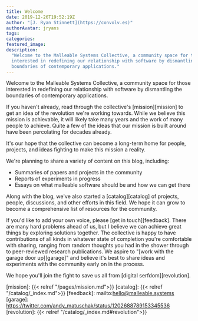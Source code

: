 ```yaml
---
title: Welcome
date: 2019-12-26T19:52:19Z
author: "[J. Ryan Stinnett](https://convolv.es)"
authorAvatar: jryans
tags:
categories:
featured_image:
description:
  "Welcome to the Malleable Systems Collective, a community space for those
  interested in redefining our relationship with software by dismantling the
  boundaries of contemporary applications."
---
```


Welcome to the Malleable Systems Collective, a community space for those
interested in redefining our relationship with software by dismantling the
boundaries of contemporary applications.

If you haven't already, read through the collective's [mission][mission] to get
an idea of the revolution we're working towards. While we believe this mission
is achievable, it will likely take many years and the work of many people to
achieve. Quite a few of the ideas that our mission is built around have been
percolating for decades already.

It's our hope that the collective can become a long-term home for people,
projects, and ideas fighting to make this mission a reality.

We're planning to share a variety of content on this blog, including:

* Summaries of papers and projects in the community
* Reports of experiments in progress
* Essays on what malleable software should be and how we can get there

Along with the blog, we've also started a [catalog][catalog] of projects,
people, discussions, and other efforts in this field. We hope it can grow to
become a comprehensive list of resources for the community.

If you'd like to add your own voice, please [get in touch][feedback]. There are
many hard problems ahead of us, but I believe we can achieve great things by
exploring solutions together. The collective is happy to have contributions of
all kinds in whatever state of completion you're comfortable with sharing,
ranging from random thoughts you had in the shower through to peer-reviewed
research publications. We aspire to "[work with the garage door up][garage]" and
believe it's best to share ideas and experiments with the community early on in
the process.

We hope you'll join the fight to save us all from [digital serfdom][revolution].

[mission]: {{< relref "/pages/mission.md">}}
[catalog]: {{< relref "/catalog/_index.md">}}
[feedback]: mailto:hello@malleable.systems
[garage]: https://twitter.com/andy_matuschak/status/1202688789153345536
[revolution]: {{< relref "/catalog/_index.md#revolution">}}
